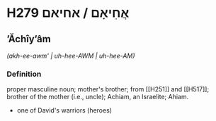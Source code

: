 # H279 אֲחִיאָם / אחיאם

## ʼĂchîyʼâm

_(akh-ee-awm' | uh-hee-AWM | uh-hee-AM)_

### Definition

proper masculine noun; mother's brother; from [[H251]] and [[H517]]; brother of the mother (i.e., uncle); Achiam, an Israelite; Ahiam.

- one of David's warriors (heroes)
